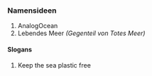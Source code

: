 ### Namensideen
1. AnalogOcean
2. Lebendes Meer *(Gegenteil von Totes Meer)*

#### Slogans
1. Keep the sea plastic free